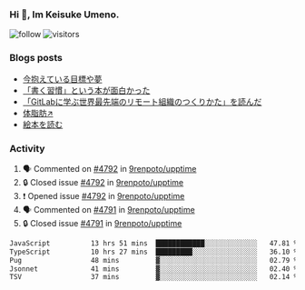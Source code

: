 ### Hi 👋, Im Keisuke Umeno.

<!--
**9renpoto/9renpoto** is a ✨ _special_ ✨ repository because its `README.md` (this file) appears on your GitHub profile.

Here are some ideas to get you started:

- 🔭 I’m currently working on ...
- 🌱 I’m currently learning ...
- 👯 I’m looking to collaborate on ...
- 🤔 I’m looking for help with ...
- 💬 Ask me about ...
- 📫 How to reach me: ...
- 😄 Pronouns: ...
- ⚡ Fun fact: ...
-->

![follow](https://img.shields.io/github/followers/9renpoto?label=Follow&style=social)
![visitors](https://komarev.com/ghpvc/?username=9renpoto&label=Profile%20views&color=0e75b6&style=flat)

### Blogs posts

<!-- BLOG-POST-LIST:START -->
- [今抱えている目標や夢](https://9renpoto.win/entry/2024/12/02/objective)
- [「書く習慣」という本が面白かった](https://9renpoto.win/entry/2024/11/11/leave_a_feeling_sad)
- [「GitLabに学ぶ世界最先端のリモート組織のつくりかた」を読んだ](https://9renpoto.win/entry/2024/09/10/remote_organization)
- [体脂肪↗](https://9renpoto.win/entry/2024/08/12/gaining_fat)
- [絵本を読む](https://9renpoto.win/entry/2024/07/26/picture_book)
<!-- BLOG-POST-LIST:END -->

### Activity

<!--START_SECTION:activity-->
1. 🗣 Commented on [#4792](https://github.com/9renpoto/upptime/issues/4792#issuecomment-2544532701) in [9renpoto/upptime](https://github.com/9renpoto/upptime)
2. 🔒 Closed issue [#4792](https://github.com/9renpoto/upptime/issues/4792) in [9renpoto/upptime](https://github.com/9renpoto/upptime)
3. ❗ Opened issue [#4792](https://github.com/9renpoto/upptime/issues/4792) in [9renpoto/upptime](https://github.com/9renpoto/upptime)
4. 🗣 Commented on [#4791](https://github.com/9renpoto/upptime/issues/4791#issuecomment-2544467878) in [9renpoto/upptime](https://github.com/9renpoto/upptime)
5. 🔒 Closed issue [#4791](https://github.com/9renpoto/upptime/issues/4791) in [9renpoto/upptime](https://github.com/9renpoto/upptime)
<!--END_SECTION:activity-->

<!--START_SECTION:waka-->

```txt
JavaScript          13 hrs 51 mins  ████████████░░░░░░░░░░░░░   47.81 %
TypeScript          10 hrs 27 mins  █████████░░░░░░░░░░░░░░░░   36.10 %
Pug                 48 mins         ▓░░░░░░░░░░░░░░░░░░░░░░░░   02.79 %
Jsonnet             41 mins         ▓░░░░░░░░░░░░░░░░░░░░░░░░   02.40 %
TSV                 37 mins         ▓░░░░░░░░░░░░░░░░░░░░░░░░   02.14 %
```

<!--END_SECTION:waka-->
